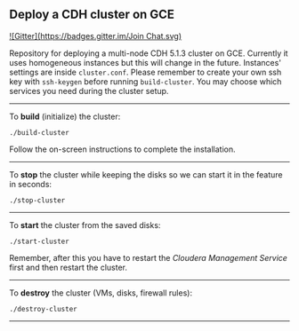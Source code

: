 ## Deploy a CDH cluster on GCE
[![Gitter](https://badges.gitter.im/Join Chat.svg)](https://gitter.im/scalding-io/hadoop-on-gce?utm_source=badge&utm_medium=badge&utm_campaign=pr-badge&utm_content=badge)

Repository for deploying a multi-node CDH 5.1.3 cluster on GCE.
Currently it uses homogeneous instances but this will change in the future.
Instances' settings are inside `cluster.conf`. Please remember to create your own ssh key with `ssh-keygen` before running `build-cluster`.
You may choose which services you need during the cluster setup.

---

To **build** (initialize) the cluster:

    ./build-cluster

Follow the on-screen instructions to complete the installation.

---

To **stop** the cluster while keeping the disks so we can start it in the feature in seconds:

    ./stop-cluster

---

To **start** the cluster from the saved disks:

    ./start-cluster

Remember, after this you have to restart the _Cloudera Management Service_ first and then restart the cluster.

---

To **destroy** the cluster (VMs, disks, firewall rules):

    ./destroy-cluster

---
